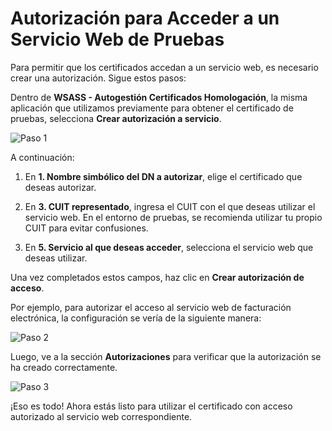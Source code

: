 # Autorización para Acceder a un Servicio Web de Pruebas

Para permitir que los certificados accedan a un servicio web, es necesario crear una autorización. Sigue estos pasos:

Dentro de **WSASS - Autogestión Certificados Homologación**, la misma aplicación que utilizamos previamente para obtener el certificado de pruebas, selecciona **Crear autorización a servicio**.

![Paso 1](/tutorial/tutorial_3_1.png)

A continuación:

1. En **1. Nombre simbólico del DN a autorizar**, elige el certificado que deseas autorizar.

3. En **3. CUIT representado**, ingresa el CUIT con el que deseas utilizar el servicio web. En el entorno de pruebas, se recomienda utilizar tu propio CUIT para evitar confusiones.

5. En **5. Servicio al que deseas acceder**, selecciona el servicio web que deseas utilizar.

Una vez completados estos campos, haz clic en **Crear autorización de acceso**.

Por ejemplo, para autorizar el acceso al servicio web de facturación electrónica, la configuración se vería de la siguiente manera:

![Paso 2](/tutorial/tutorial_3_2.png)

Luego, ve a la sección **Autorizaciones** para verificar que la autorización se ha creado correctamente.

![Paso 3](/tutorial/tutorial_3_3.png)

¡Eso es todo! Ahora estás listo para utilizar el certificado con acceso autorizado al servicio web correspondiente.
